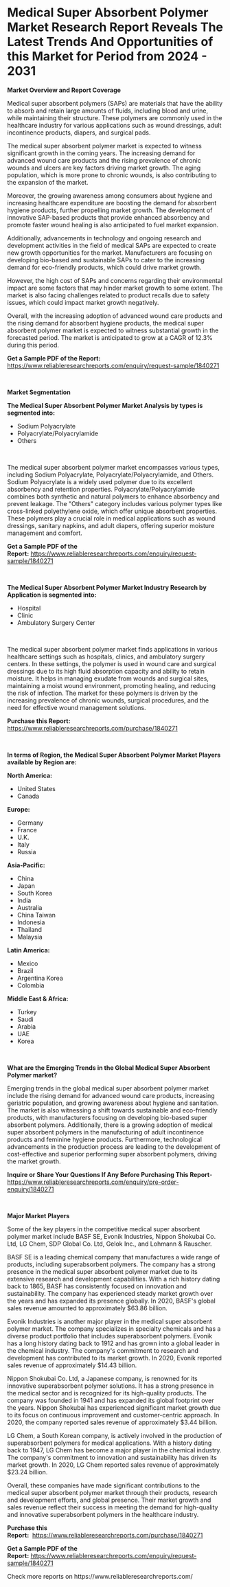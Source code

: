 <p><h1>Medical Super Absorbent Polymer Market Research Report Reveals The Latest Trends And Opportunities of this Market for Period from 2024 - 2031</h1></p><p><strong>Market Overview and Report Coverage</strong></p>
<p><p>Medical super absorbent polymers (SAPs) are materials that have the ability to absorb and retain large amounts of fluids, including blood and urine, while maintaining their structure. These polymers are commonly used in the healthcare industry for various applications such as wound dressings, adult incontinence products, diapers, and surgical pads.</p><p>The medical super absorbent polymer market is expected to witness significant growth in the coming years. The increasing demand for advanced wound care products and the rising prevalence of chronic wounds and ulcers are key factors driving market growth. The aging population, which is more prone to chronic wounds, is also contributing to the expansion of the market.</p><p>Moreover, the growing awareness among consumers about hygiene and increasing healthcare expenditure are boosting the demand for absorbent hygiene products, further propelling market growth. The development of innovative SAP-based products that provide enhanced absorbency and promote faster wound healing is also anticipated to fuel market expansion.</p><p>Additionally, advancements in technology and ongoing research and development activities in the field of medical SAPs are expected to create new growth opportunities for the market. Manufacturers are focusing on developing bio-based and sustainable SAPs to cater to the increasing demand for eco-friendly products, which could drive market growth.</p><p>However, the high cost of SAPs and concerns regarding their environmental impact are some factors that may hinder market growth to some extent. The market is also facing challenges related to product recalls due to safety issues, which could impact market growth negatively.</p><p>Overall, with the increasing adoption of advanced wound care products and the rising demand for absorbent hygiene products, the medical super absorbent polymer market is expected to witness substantial growth in the forecasted period. The market is anticipated to grow at a CAGR of 12.3% during this period.</p></p>
<p><strong>Get a Sample PDF of the Report:</strong> <a href="https://www.reliableresearchreports.com/enquiry/request-sample/1840271">https://www.reliableresearchreports.com/enquiry/request-sample/1840271</a></p>
<p>&nbsp;</p>
<p><strong>Market Segmentation</strong></p>
<p><strong>The Medical Super Absorbent Polymer Market Analysis by types is segmented into:</strong></p>
<p><ul><li>Sodium Polyacrylate</li><li>Polyacrylate/Polyacrylamide</li><li>Others</li></ul></p>
<p>&nbsp;</p>
<p><p>The medical super absorbent polymer market encompasses various types, including Sodium Polyacrylate, Polyacrylate/Polyacrylamide, and Others. Sodium Polyacrylate is a widely used polymer due to its excellent absorbency and retention properties. Polyacrylate/Polyacrylamide combines both synthetic and natural polymers to enhance absorbency and prevent leakage. The "Others" category includes various polymer types like cross-linked polyethylene oxide, which offer unique absorbent properties. These polymers play a crucial role in medical applications such as wound dressings, sanitary napkins, and adult diapers, offering superior moisture management and comfort.</p></p>
<p><strong>Get a Sample PDF of the Report:</strong>&nbsp;<a href="https://www.reliableresearchreports.com/enquiry/request-sample/1840271">https://www.reliableresearchreports.com/enquiry/request-sample/1840271</a></p>
<p>&nbsp;</p>
<p><strong>The Medical Super Absorbent Polymer Market Industry Research by Application is segmented into:</strong></p>
<p><ul><li>Hospital</li><li>Clinic</li><li>Ambulatory Surgery Center</li></ul></p>
<p>&nbsp;</p>
<p><p>The medical super absorbent polymer market finds applications in various healthcare settings such as hospitals, clinics, and ambulatory surgery centers. In these settings, the polymer is used in wound care and surgical dressings due to its high fluid absorption capacity and ability to retain moisture. It helps in managing exudate from wounds and surgical sites, maintaining a moist wound environment, promoting healing, and reducing the risk of infection. The market for these polymers is driven by the increasing prevalence of chronic wounds, surgical procedures, and the need for effective wound management solutions.</p></p>
<p><strong>Purchase this Report:</strong>&nbsp; <a href="https://www.reliableresearchreports.com/purchase/1840271">https://www.reliableresearchreports.com/purchase/1840271</a></p>
<p>&nbsp;</p>
<p><strong>In terms of Region, the Medical Super Absorbent Polymer Market Players available by Region are:</strong></p>
<p>
    <p> <strong> North America: </strong>
        <ul>
            <li>United States</li>
            <li>Canada</li>
        </ul>
        </p> 
    <p> <strong> Europe: </strong>
        <ul>
            <li>Germany</li>
            <li>France</li>
            <li>U.K.</li>
            <li>Italy</li>
            <li>Russia</li>
        </ul>
        </p> 
    <p> <strong> Asia-Pacific: </strong>
        <ul>
            <li>China</li>
            <li>Japan</li>
            <li>South Korea</li>
            <li>India</li>
            <li>Australia</li>
            <li>China Taiwan</li>
            <li>Indonesia</li>
            <li>Thailand</li>
            <li>Malaysia</li>
        </ul>
        </p> 
    <p> <strong> Latin America: </strong>
        <ul>
            <li>Mexico</li>
            <li>Brazil</li>
            <li>Argentina Korea</li>
            <li>Colombia</li>
        </ul>
        </p> 
    <p> <strong> Middle East & Africa: </strong>
        <ul>
            <li>Turkey</li>
            <li>Saudi</li>
            <li>Arabia</li>
            <li>UAE</li>
            <li>Korea</li>
        </ul>
    </p>
    </p>
<p>&nbsp;</p>
<p><strong>What are the Emerging Trends in the Global Medical Super Absorbent Polymer market?</strong></p>
<p><p>Emerging trends in the global medical super absorbent polymer market include the rising demand for advanced wound care products, increasing geriatric population, and growing awareness about hygiene and sanitation. The market is also witnessing a shift towards sustainable and eco-friendly products, with manufacturers focusing on developing bio-based super absorbent polymers. Additionally, there is a growing adoption of medical super absorbent polymers in the manufacturing of adult incontinence products and feminine hygiene products. Furthermore, technological advancements in the production process are leading to the development of cost-effective and superior performing super absorbent polymers, driving the market growth.</p></p>
<p><strong>Inquire or Share Your Questions If Any Before Purchasing This Report</strong>- <a href="https://www.reliableresearchreports.com/enquiry/pre-order-enquiry/1840271">https://www.reliableresearchreports.com/enquiry/pre-order-enquiry/1840271</a></p>
<p>&nbsp;</p>
<p><strong>Major Market Players</strong></p>
<p><p>Some of the key players in the competitive medical super absorbent polymer market include BASF SE, Evonik Industries, Nippon Shokubai Co. Ltd, LG Chem, SDP Global Co. Ltd, Gelok Inc., and Lohmann & Rauscher. </p><p>BASF SE is a leading chemical company that manufactures a wide range of products, including superabsorbent polymers. The company has a strong presence in the medical super absorbent polymer market due to its extensive research and development capabilities. With a rich history dating back to 1865, BASF has consistently focused on innovation and sustainability. The company has experienced steady market growth over the years and has expanded its presence globally. In 2020, BASF's global sales revenue amounted to approximately $63.86 billion.</p><p>Evonik Industries is another major player in the medical super absorbent polymer market. The company specializes in specialty chemicals and has a diverse product portfolio that includes superabsorbent polymers. Evonik has a long history dating back to 1912 and has grown into a global leader in the chemical industry. The company's commitment to research and development has contributed to its market growth. In 2020, Evonik reported sales revenue of approximately $14.43 billion.</p><p>Nippon Shokubai Co. Ltd, a Japanese company, is renowned for its innovative superabsorbent polymer solutions. It has a strong presence in the medical sector and is recognized for its high-quality products. The company was founded in 1941 and has expanded its global footprint over the years. Nippon Shokubai has experienced significant market growth due to its focus on continuous improvement and customer-centric approach. In 2020, the company reported sales revenue of approximately $3.44 billion.</p><p>LG Chem, a South Korean company, is actively involved in the production of superabsorbent polymers for medical applications. With a history dating back to 1947, LG Chem has become a major player in the chemical industry. The company's commitment to innovation and sustainability has driven its market growth. In 2020, LG Chem reported sales revenue of approximately $23.24 billion.</p><p>Overall, these companies have made significant contributions to the medical super absorbent polymer market through their products, research and development efforts, and global presence. Their market growth and sales revenue reflect their success in meeting the demand for high-quality and innovative superabsorbent polymers in the healthcare industry.</p></p>
<p><strong>Purchase this Report:</strong>&nbsp;&nbsp;<a href="https://www.reliableresearchreports.com/purchase/1840271">https://www.reliableresearchreports.com/purchase/1840271</a></p>
<p></p>
<p><strong>Get a Sample PDF of the Report:</strong>&nbsp;<a href="https://www.reliableresearchreports.com/enquiry/request-sample/1840271">https://www.reliableresearchreports.com/enquiry/request-sample/1840271</a></p>
<p>Check more reports on https://www.reliableresearchreports.com/</p>